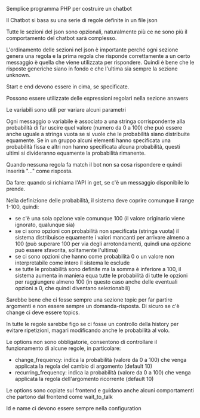 Semplice programma PHP per costruire un chatbot

Il Chatbot si basa su una serie di regole definite in un file json

Tutte le sezioni del json sono opzionali, naturalmente più ce ne sono più il comportamento del chatbot sarà complesso.

L'ordinamento delle sezioni nel json è importante perché ogni sezione genera una regola e la prima regola che risponde correttamente a un certo messaggio è quella che viene utilizzata per rispondere.
Quindi è bene che le risposte generiche siano in fondo e che l'ultima sia sempre la sezione unknown.

Start e end devono essere in cima, se specificate.

Possono essere utilizzate delle espressioni regolari nella sezione answers

Le variabili sono utili per variare alcuni parametri

Ogni messaggio o variabile è associato a una stringa corrispondente alla probabilità di far uscire quel valore (numero da 0 a 100) che può essere anche uguale a stringa vuota se si vuole che le probabilità siano distribuite equamente.
Se in un gruppo alcuni elementi hanno specificata una probabilità fissa e altri non hanno specificata alcuna probabilità, questi ultimi si divideranno equamente la probabilità rimanente.

Quando nessuna regola fa match il bot non sa cosa rispondere e quindi inserirà "..." come risposta.

Da fare: quando si richiama l'API in get, se c'è un messaggio disponibile lo prende.

Nella definizione delle probabilità, il sistema deve coprire comunque il range 1-100, quindi:
- se c'è una sola opzione vale comunque 100 (il valore originario viene ignorato, qualunque sia)
- se ci sono opzioni con probabilità non specificata (stringa vuota) il sistema distribuisce equamente i valori mancanti per arrivare almeno a 100 (può superare 100 per via degli arrotondamenti, quindi una opzione può essere sfavorita, solitamente l'ultima)
- se ci sono opzioni che hanno come probabilità 0 o un valore non interpretabile come intero il sistema le esclude
- se tutte le probabilità sono definite ma la somma è inferiore a 100, il sistema aumenta in maniera equa tutte le probabilità di tutte le opzioni per raggiungere almeno 100 (in questo caso anche delle eventuali opzioni a 0, che quindi diventano selezionabili)

Sarebbe bene che ci fosse sempre una sezione topic per far partire argomenti e non essere sempre un domanda-risposta. Di sicuro se c'è change ci deve essere topics.

In tutte le regole sarebbe figo se ci fosse un controllo della history per evitare ripetizioni, magari modificando anche le probabilità al volo.

Le options non sono obbligatorie, consentono di controllare il funzionamento di alcune regole, in particolare:
- change_frequency: indica la probabilità (valore da 0 a 100) che venga applicata la regola del cambio di argomento (default 10)
- recurring_frequency: indica la probabilità (valore da 0 a 100) che venga applicata la regola dell'argomento ricorrente (default 10)

Le options sono copiate sul frontend e guidano anche alcuni comportamenti che partono dal frontend come wait_to_talk

Id e name ci devono essere sempre nella configuration
